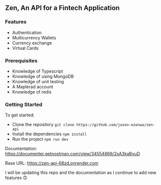 ## Zen, An API for a Fintech Application

### Features
- Authentication
- Multicurrency Wallets
- Currency exchange
- Virtual Cards

### Prerequisites
- Knowledge of Typescript
- Knowledge of using MongoDB
- Knowledge of unit testing
- A Maplerad account
- Knowledge of redis

### Getting Started
To get started:

- Clone the repository `git clone https://github.com/jason-ezenwa/zen-api`
- Install the dependencies `npm install`
- Run the project `npm run dev`

Documentation: https://documenter.getpostman.com/view/34554869/2sA3kaByuD

Base URL: https://zen-api-68zd.onrender.com

I will be updating this repo and the documentation as I continue to add new features 🙃